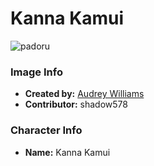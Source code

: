 # Kanna Kamui

![padoru](https://raw.githubusercontent.com/shadow578/Padoru-Padoru/master/Padoru/dragon-maid-kanna.png "Kanna Kamui")

### Image Info
* **Created by:**    [Audrey Williams](https://www.pinterest.at/pin/535717318173992524/)
* **Contributor:**   shadow578

### Character Info
* **Name:**   Kanna Kamui
